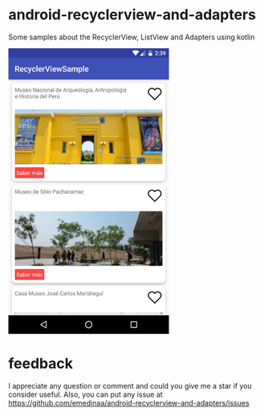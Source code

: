 # android-recyclerview-and-adapters
Some samples about the RecyclerView, ListView and Adapters using kotlin

<img src="screenshot.png" alt="screenshot" width="320"/>



# feedback

I appreciate any question or comment and could you give me a star if you consider useful. Also, you can put any issue at https://github.com/emedinaa/android-recyclerview-and-adapters/issues

